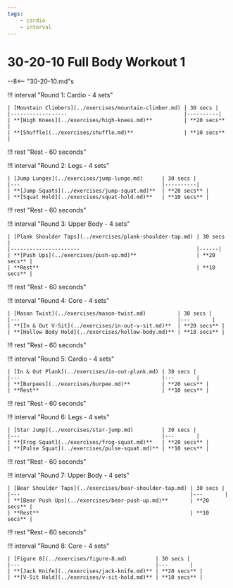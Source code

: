 ```yaml
---
tags:
    - cardio
    - interval
---
```

# 30-20-10 Full Body Workout 1

--8<-- "30-20-10.md"s

!!! interval "Round 1: Cardio - 4 sets"

    | [Mountain Climbers](../exercises/mountain-climber.md) | 30 secs |
    |------------------                                     |----------|
    | **[High Knees](../exercises/high-knees.md)**          | **20 secs** |
    | **[Shuffle](../exercises/shuffle.md)**                | **10 secs** |

!!! rest "Rest - 60 seconds"

!!! interval "Round 2: Legs - 4 sets"

    | [Jump Lunges](../exercises/jump-lunge.md)      | 30 secs |
    |---                                             |----------|
    | **[Jump Squats](../exercises/jump-squat.md)**  | **20 secs** |
    | **[Squat Hold](../exercises/squat-hold.md)**   | **10 secs** |

!!! rest "Rest - 60 seconds"

!!! interval "Round 3: Upper Body - 4 sets"
 
    | [Plank Shoulder Taps](../exercises/plank-shoulder-tap.md) | 30 secs | 
    |----------------------                                     |------|   
    | **[Push Ups](../exercises/push-up.md)**                   | **20 secs** |
    | **Rest**                                                  | **10 secs** |  

!!! rest "Rest - 60 seconds"

!!! interval "Round 4: Core - 4 sets"

    | [Mason Twist](../exercises/mason-twist.md)          | 30 secs |
    |---                                                  |---       |
    | **[In & Out V-Sit](../exercises/in-out-v-sit.md)**  | **20 secs** |
    | **[Hollow Body Hold](../exercises/hollow-body.md)** | **10 secs** |

!!! rest "Rest - 60 seconds"

!!! interval "Round 5: Cardio - 4 sets"

    | [In & Out Plank](../exercises/in-out-plank.md) | 30 secs |    
    |---                                             |---       |
    | **[Burpees](../exercises/burpee.md)**          | **20 secs** |    
    | **Rest**                                       | **10 secs** |   

!!! rest "Rest - 60 seconds"

!!! interval "Round 6: Legs - 4 sets"

    | [Star Jump](../exercises/star-jump.md)         | 30 secs |
    |---                                             |---       |
    | **[Frog Squat](../exercises/frog-squat.md)**   | **20 secs** |
    | **[Pulse Squat](../exercises/pulse-squat.md)** | **10 secs** |

!!! rest "Rest - 60 seconds"

!!! interval "Round 7: Upper Body - 4 sets"
 
    | [Bear Shoulder Taps](../exercises/bear-shoulder-tap.md) | 30 secs |    
    |---                                                      |---       |
    | **[Bear Push Ups](../exercises/bear-push-up.md)**       | **20 secs** |    
    | **Rest**                                                | **10 secs** | 

!!! rest "Rest - 60 seconds"

!!! interval "Round 8: Core - 4 sets"

    | [Figure 8](../exercises/figure-8.md)         | 30 secs |
    |---                                           |---       |
    | **[Jack Knife](../exercises/jack-knife.md)** | **20 secs** |
    | **[V-Sit Hold](../exercises/v-sit-hold.md)** | **10 secs** |